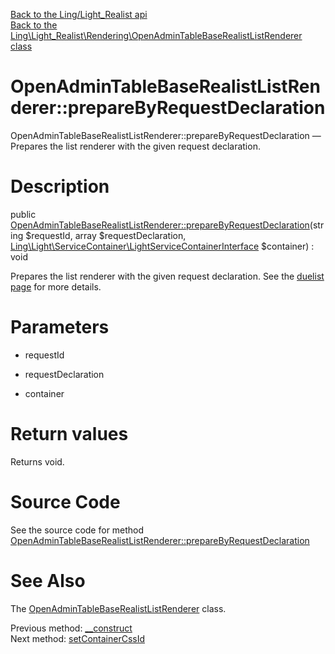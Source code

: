 [Back to the Ling/Light_Realist api](https://github.com/lingtalfi/Light_Realist/blob/master/doc/api/Ling/Light_Realist.md)<br>
[Back to the Ling\Light_Realist\Rendering\OpenAdminTableBaseRealistListRenderer class](https://github.com/lingtalfi/Light_Realist/blob/master/doc/api/Ling/Light_Realist/Rendering/OpenAdminTableBaseRealistListRenderer.md)


OpenAdminTableBaseRealistListRenderer::prepareByRequestDeclaration
================



OpenAdminTableBaseRealistListRenderer::prepareByRequestDeclaration — Prepares the list renderer with the given request declaration.




Description
================


public [OpenAdminTableBaseRealistListRenderer::prepareByRequestDeclaration](https://github.com/lingtalfi/Light_Realist/blob/master/doc/api/Ling/Light_Realist/Rendering/OpenAdminTableBaseRealistListRenderer/prepareByRequestDeclaration.md)(string $requestId, array $requestDeclaration, [Ling\Light\ServiceContainer\LightServiceContainerInterface](https://github.com/lingtalfi/Light/blob/master/doc/api/Ling/Light/ServiceContainer/LightServiceContainerInterface.md) $container) : void




Prepares the list renderer with the given request declaration.
See the [duelist page](https://github.com/lingtalfi/Light_Realist/blob/master/doc/pages/duelist.md) for more details.




Parameters
================


- requestId

    

- requestDeclaration

    

- container

    


Return values
================

Returns void.








Source Code
===========
See the source code for method [OpenAdminTableBaseRealistListRenderer::prepareByRequestDeclaration](https://github.com/lingtalfi/Light_Realist/blob/master/Rendering/OpenAdminTableBaseRealistListRenderer.php#L157-L217)


See Also
================

The [OpenAdminTableBaseRealistListRenderer](https://github.com/lingtalfi/Light_Realist/blob/master/doc/api/Ling/Light_Realist/Rendering/OpenAdminTableBaseRealistListRenderer.md) class.

Previous method: [__construct](https://github.com/lingtalfi/Light_Realist/blob/master/doc/api/Ling/Light_Realist/Rendering/OpenAdminTableBaseRealistListRenderer/__construct.md)<br>Next method: [setContainerCssId](https://github.com/lingtalfi/Light_Realist/blob/master/doc/api/Ling/Light_Realist/Rendering/OpenAdminTableBaseRealistListRenderer/setContainerCssId.md)<br>

